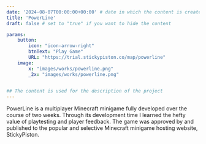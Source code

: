 ```yaml
---
date: '2024-08-07T00:00:00+00:00' # date in which the content is created - defaults to "today"
title: 'PowerLine'
draft: false # set to "true" if you want to hide the content 

params:
    button:
        icon: "icon-arrow-right"
        btnText: "Play Game"
        URL: "https://trial.stickypiston.co/map/powerline"
    image:  
        x: "images/works/powerline.png"
        _2x: "images/works/powerline.png"
    

## The content is used for the description of the project
---
```


PowerLine is a multiplayer Minecraft minigame fully developed over the course of two weeks.
Through its development time I learned the hefty value of playtesting and player feedback.
The game was approved by and published to the popular and selective Minecraft minigame hosting
website, StickyPiston.